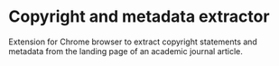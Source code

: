# Copyright and metadata extractor
Extension for Chrome browser to extract copyright statements and metadata from the landing page of an academic journal article.

